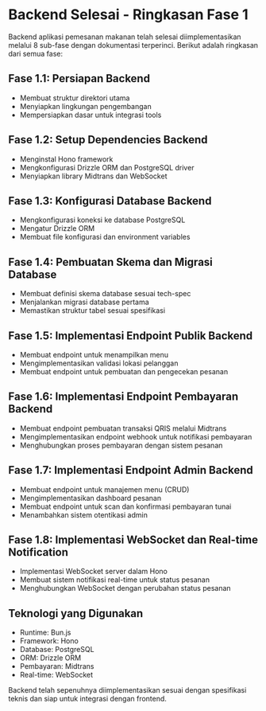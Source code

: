# Backend Selesai - Ringkasan Fase 1

Backend aplikasi pemesanan makanan telah selesai diimplementasikan melalui 8 sub-fase dengan dokumentasi terperinci. Berikut adalah ringkasan dari semua fase:

## Fase 1.1: Persiapan Backend
- Membuat struktur direktori utama
- Menyiapkan lingkungan pengembangan
- Mempersiapkan dasar untuk integrasi tools

## Fase 1.2: Setup Dependencies Backend
- Menginstal Hono framework
- Mengkonfigurasi Drizzle ORM dan PostgreSQL driver
- Menyiapkan library Midtrans dan WebSocket

## Fase 1.3: Konfigurasi Database Backend
- Mengkonfigurasi koneksi ke database PostgreSQL
- Mengatur Drizzle ORM
- Membuat file konfigurasi dan environment variables

## Fase 1.4: Pembuatan Skema dan Migrasi Database
- Membuat definisi skema database sesuai tech-spec
- Menjalankan migrasi database pertama
- Memastikan struktur tabel sesuai spesifikasi

## Fase 1.5: Implementasi Endpoint Publik Backend
- Membuat endpoint untuk menampilkan menu
- Mengimplementasikan validasi lokasi pelanggan
- Membuat endpoint untuk pembuatan dan pengecekan pesanan

## Fase 1.6: Implementasi Endpoint Pembayaran Backend
- Membuat endpoint pembuatan transaksi QRIS melalui Midtrans
- Mengimplementasikan endpoint webhook untuk notifikasi pembayaran
- Menghubungkan proses pembayaran dengan sistem pesanan

## Fase 1.7: Implementasi Endpoint Admin Backend
- Membuat endpoint untuk manajemen menu (CRUD)
- Mengimplementasikan dashboard pesanan
- Membuat endpoint untuk scan dan konfirmasi pembayaran tunai
- Menambahkan sistem otentikasi admin

## Fase 1.8: Implementasi WebSocket dan Real-time Notification
- Implementasi WebSocket server dalam Hono
- Membuat sistem notifikasi real-time untuk status pesanan
- Menghubungkan WebSocket dengan perubahan status pesanan

## Teknologi yang Digunakan
- Runtime: Bun.js
- Framework: Hono
- Database: PostgreSQL
- ORM: Drizzle ORM
- Pembayaran: Midtrans
- Real-time: WebSocket

Backend telah sepenuhnya diimplementasikan sesuai dengan spesifikasi teknis dan siap untuk integrasi dengan frontend.